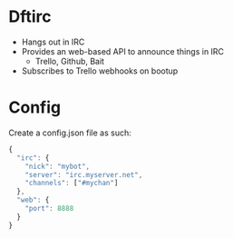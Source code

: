 # Dftirc

* Hangs out in IRC
* Provides an web-based API to announce things in IRC
  - Trello, Github, Bait
* Subscribes to Trello webhooks on bootup

# Config

Create a config.json file as such:

```javascript
{
  "irc": {
    "nick": "mybot",
    "server": "irc.myserver.net",
    "channels": ["#mychan"]
  },
  "web": {
    "port": 8888
  }
}
```
